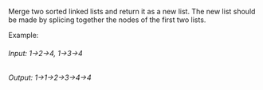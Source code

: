 Merge two sorted linked lists and return it as a new list. The new list should be made by splicing together the nodes of the first two lists.

Example:

###### Input: 1->2->4, 1->3->4
###### Output: 1->1->2->3->4->4
